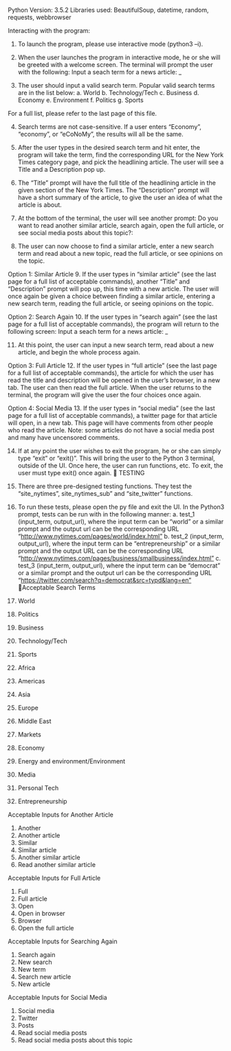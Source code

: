 Python Version: 3.5.2
Libraries used: BeautifulSoup, datetime, random, requests, webbrowser

Interacting with the program: 
1.	To launch the program, please use interactive mode (python3 –i).

2.	When the user launches the program in interactive mode, he or she will be greeted with a welcome screen. The terminal will prompt the user with the following:
Input a seach term for a news article: _

3.	The user should input a valid search term. Popular valid search terms are in the list below:
a.	World
b.	Technology/Tech
c.	Business
d.	Economy
e.	Environment
f.	Politics
g.	Sports

For a full list, please refer to the last page of this file.

4.	Search terms are not case-sensitive. If a user enters “Economy”, “economy”, or “eCoNoMy”, the results will all be the same.

5.	After the user types in the desired search term and hit enter, the program will take the term, find the corresponding URL for the New York Times category page, and pick the headlining article. The user will see a Title and a Description pop up.

6.	The “Title” prompt will have the full title of the headlining article in the given section of the New York Times. The “Description” prompt will have a short summary of the article, to give the user an idea of what the article is about. 

7.	At the bottom of the terminal, the user will see another prompt:
Do you want to read another similar article, search again, open the full article, or see social media posts about this topic?:

8.	The user can now choose to find a similar article, enter a new search term and read about a new topic, read the full article, or see opinions on the topic.



Option 1: Similar Article
9.	If the user types in “similar article” (see the last page for a full list of acceptable commands), another “Title” and “Description” prompt will pop up, this time with a new article. The user will once again be given a choice between finding a similar article, entering a new search term, reading the full article, or seeing opinions on the topic.

Option 2: Search Again
10.	If the user types in “search again” (see the last page for a full list of acceptable commands), the program will return to the following screen:
Input a seach term for a news article: _

11.	At this point, the user can input a new search term, read about a new article, and begin the whole process again.

Option 3: Full Article
12.	If the user types in “full article” (see the last page for a full list of acceptable commands), the article for which the user has read the title and description will be opened in the user’s browser, in a new tab. The user can then read the full article. When the user returns to the terminal, the program will give the user the four choices once again.

Option 4: Social Media
13.	If the user types in “social media” (see the last page for a full list of acceptable commands), a twitter page for that article will open, in a new tab. This page will have comments from other people who read the article. Note: some articles do not have a social media post and many have uncensored comments. 

14.	If at any point the user wishes to exit the program, he or she can simply type “exit” or “exit()”. This will bring the user to the Python 3 terminal, outside of the UI. Once here, the user can run functions, etc. To exit, the user must type exit() once again.

TESTING

15.	There are three pre-designed testing functions. They test the “site_nytimes”, site_nytimes_sub” and “site_twitter” functions.

16.	To run these tests, please open the py file and exit the UI. In the Python3 prompt, tests can be run with in the following manner:
a.	test_1 (input_term, output_url), where the input term can be “world” or a similar prompt and the output url can be the corresponding URL “http://www.nytimes.com/pages/world/index.html”
b.	test_2 (input_term, output_url), where the input term can be “entrepreneurship” or a similar prompt and the output URL can be the corresponding URL “http://www.nytimes.com/pages/business/smallbusiness/index.html”
c.	test_3 (input_term, output_url), where the input term can be “democrat” or a similar prompt and the output url can be the corresponding URL “https://twitter.com/search?q=democrat&src=typd&lang=en”

Acceptable Search Terms
1.	World
2.	Politics
3.	Business
4.	Technology/Tech
5.	Sports
6.	Africa
7.	Americas
8.	Asia
9.	Europe
10.	Middle East
11.	Markets
12.	Economy
13.	Energy and environment/Environment
14.	Media
15.	Personal Tech
16.	Entrepreneurship

Acceptable Inputs for Another Article
1.	Another
2.	Another article
3.	Similar
4.	Similar article
5.	Another similar article
6.	Read another similar article

Acceptable Inputs for Full Article
1.	Full
2.	Full article
3.	Open
4.	Open in browser
5.	Browser
6.	Open the full article




Acceptable Inputs for Searching Again
1.	Search again
2.	New search
3.	New term
4.	Search new article
5.	New article


Acceptable Inputs for Social Media
1.	Social media
2.	Twitter
3.	Posts
4.	Read social media posts
5.  Read social media posts about this topic